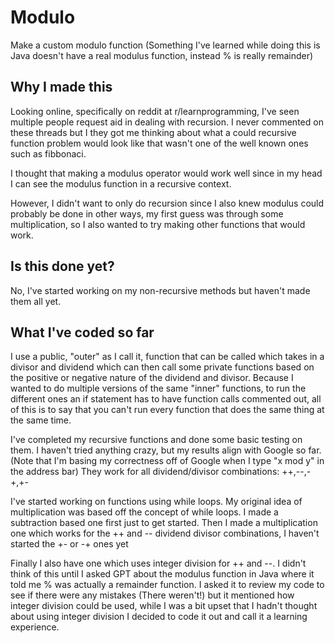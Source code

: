 # Modulo
Make a custom modulo function (Something I've learned while doing this is Java doesn't have a real modulus function, instead % is really remainder)

## Why I made this
Looking online, specifically on reddit at r/learnprogramming, I've seen multiple people request aid in dealing with recursion.
I never commented on these threads but I they got me thinking about what a could recursive function problem would look like that wasn't one of the well known ones such as fibbonaci.

I thought that making a modulus operator would work well since in my head I can see the modulus function in a recursive context.

However, I didn't want to only do recursion since I also knew modulus could probably be done in other ways, my first guess was through some multiplication, so I also wanted to try making other functions that would work.

## Is this done yet?
No, I've started working on my non-recursive methods but haven't made them all yet.

## What I've coded so far
I use a public, "outer" as I call it, function that can be called which takes in a divisor and dividend which can then call some private functions based on the positive or negative nature of the dividend and divisor. Because I wanted to do multiple versions of the same "inner" functions, to run the different ones an if statement has to have function calls commented out, all of this is to say that you can't run every function that does the same thing at the same time.

I've completed my recursive functions and done some basic testing on them. I haven't tried anything crazy, but my results align with Google so far. (Note that I'm basing my correctness off of Google when I type "x mod y" in the address bar) They work for all dividend/divisor combinations: ++,--,-+,+-

I've started working on functions using while loops. My original idea of multiplication was based off the concept of while loops.
I made a subtraction based one first just to get started.
Then I made a multiplication one which works for the ++ and -- dividend divisor combinations, I haven't started the +- or -+ ones yet

Finally I also have one which uses integer division for ++ and --. I didn't think of this until I asked GPT about the modulus function in Java where it told me % was actually a remainder function. I asked it to review my code to see if there were any mistakes (There weren't!) but it mentioned how integer division could be used, while I was a bit upset that I hadn't thought about using integer division I decided to code it out and call it a learning experience.
